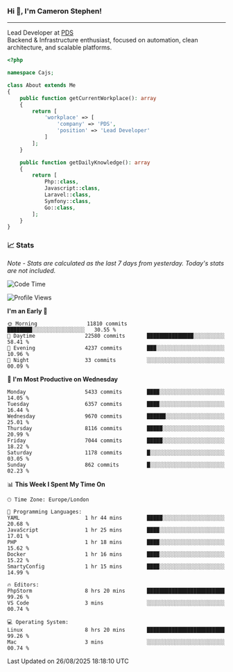### Hi 👋, I'm Cameron Stephen!

---

Lead Developer at [PDS](https://prindatasolutions.co.uk)  
Backend & Infrastructure enthusiast, focused on automation, clean architecture, and scalable platforms.


```php
<?php

namespace Cajs;

class About extends Me
{
    public function getCurrentWorkplace(): array
    {
        return [
            'workplace' => [
                'company' => 'PDS',
                'position' => 'Lead Developer'
            ]
        ];
    }

    public function getDailyKnowledge(): array
    {
        return [
            Php::class,
            Javascript::class,
            Laravel::class,
            Symfony::class,
            Go::class,
        ];
    }
}
```

### 📈 Stats
<p><em>Note - Stats are calculated as the last 7 days from yesterday. Today's stats are not included.</em></p>


<!--START_SECTION:waka-->
![Code Time](http://img.shields.io/badge/Code%20Time-4%2C660%20hrs%206%20mins-blue)

![Profile Views](http://img.shields.io/badge/Profile%20Views-0-blue)

**I'm an Early 🐤** 

```text
🌞 Morning                11810 commits       ████████░░░░░░░░░░░░░░░░░   30.55 % 
🌆 Daytime                22580 commits       ███████████████░░░░░░░░░░   58.41 % 
🌃 Evening                4237 commits        ███░░░░░░░░░░░░░░░░░░░░░░   10.96 % 
🌙 Night                  33 commits          ░░░░░░░░░░░░░░░░░░░░░░░░░   00.09 % 
```
📅 **I'm Most Productive on Wednesday** 

```text
Monday                   5433 commits        ████░░░░░░░░░░░░░░░░░░░░░   14.05 % 
Tuesday                  6357 commits        ████░░░░░░░░░░░░░░░░░░░░░   16.44 % 
Wednesday                9670 commits        ██████░░░░░░░░░░░░░░░░░░░   25.01 % 
Thursday                 8116 commits        █████░░░░░░░░░░░░░░░░░░░░   20.99 % 
Friday                   7044 commits        █████░░░░░░░░░░░░░░░░░░░░   18.22 % 
Saturday                 1178 commits        █░░░░░░░░░░░░░░░░░░░░░░░░   03.05 % 
Sunday                   862 commits         █░░░░░░░░░░░░░░░░░░░░░░░░   02.23 % 
```


📊 **This Week I Spent My Time On** 

```text
🕑︎ Time Zone: Europe/London

💬 Programming Languages: 
YAML                     1 hr 44 mins        █████░░░░░░░░░░░░░░░░░░░░   20.68 % 
JavaScript               1 hr 25 mins        ████░░░░░░░░░░░░░░░░░░░░░   17.01 % 
PHP                      1 hr 18 mins        ████░░░░░░░░░░░░░░░░░░░░░   15.62 % 
Docker                   1 hr 16 mins        ████░░░░░░░░░░░░░░░░░░░░░   15.22 % 
SmartyConfig             1 hr 15 mins        ████░░░░░░░░░░░░░░░░░░░░░   14.99 % 

🔥 Editors: 
PhpStorm                 8 hrs 20 mins       █████████████████████████   99.26 % 
VS Code                  3 mins              ░░░░░░░░░░░░░░░░░░░░░░░░░   00.74 % 

💻 Operating System: 
Linux                    8 hrs 20 mins       █████████████████████████   99.26 % 
Mac                      3 mins              ░░░░░░░░░░░░░░░░░░░░░░░░░   00.74 % 
```


 Last Updated on 26/08/2025 18:18:10 UTC
<!--END_SECTION:waka-->
